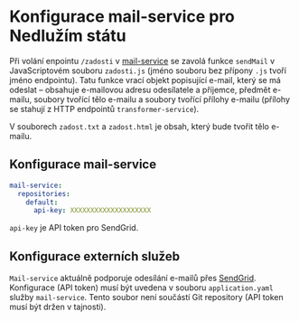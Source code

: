 # Konfigurace mail-service pro Nedlužím státu
Při volání enpointu `/zadosti` v [mail-service](https://hub.docker.com/repository/docker/filipjirsak/mail-service) se zavolá
funkce `sendMail` v JavaScriptovém souboru `zadosti.js` (jméno souboru bez přípony `.js` tvoří jméno endpointu).
Tatu funkce vrací objekt popisující e-mail, který se má odeslat – obsahuje e-mailovou adresu odesílatele a příjemce,
předmět e-mailu, soubory tvořící tělo e-mailu a soubory tvořící přílohy e-mailu (přílohy
se stahují z HTTP endpointů `transformer-service`).

V souborech `zadost.txt` a `zadost.html` je obsah, který bude tvořit tělo e-mailu.

## Konfigurace mail-service
```yaml
mail-service:
  repositories:
    default:
      api-key: XXXXXXXXXXXXXXXXXXXX
```
`api-key` je API token pro SendGrid.

## Konfigurace externích služeb
`Mail-service` aktuálně podporuje odesílání e-mailů přes [SendGrid](https://sendgrid.com).
Konfigurace (API token) musí být  uvedena v souboru `application.yaml` služby `mail-service`.
Tento soubor není součástí Git repository (API token musí být držen v tajnosti).
